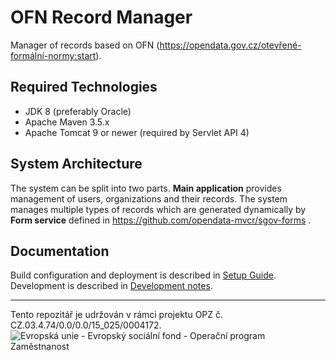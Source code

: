 # OFN Record Manager

Manager of records based on OFN (https://opendata.gov.cz/otevřené-formální-normy:start).

## Required Technologies

- JDK 8 (preferably Oracle)
- Apache Maven 3.5.x
- Apache Tomcat 9 or newer (required by Servlet API 4)

## System Architecture

The system can be split into two parts. __Main application__ provides management of users, organizations and their records. The system manages multiple types of records which are generated dynamically by __Form service__ defined in https://github.com/opendata-mvcr/sgov-forms .  

## Documentation

Build configuration and deployment is described in [Setup Guide](doc/setup.md).
Development is described in [Development notes](doc/development.md).

-----

Tento repozitář je udržován v rámci projektu OPZ č. CZ.03.4.74/0.0/0.0/15_025/0004172.
![Evropská unie - Evropský sociální fond - Operační program Zaměstnanost](https://data.gov.cz/images/ozp_logo_cz.jpg)
